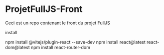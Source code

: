 # ProjetFullJS-Front
Ceci est un repo contenant le front du projet FullJS


install 

npm install @vitejs/plugin-react --save-dev
npm install react@latest react-dom@latest
npm install react-router-dom

